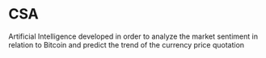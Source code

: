 # CSA
Artificial Intelligence developed in order to analyze the market sentiment in relation to Bitcoin and predict the trend of the currency price quotation

